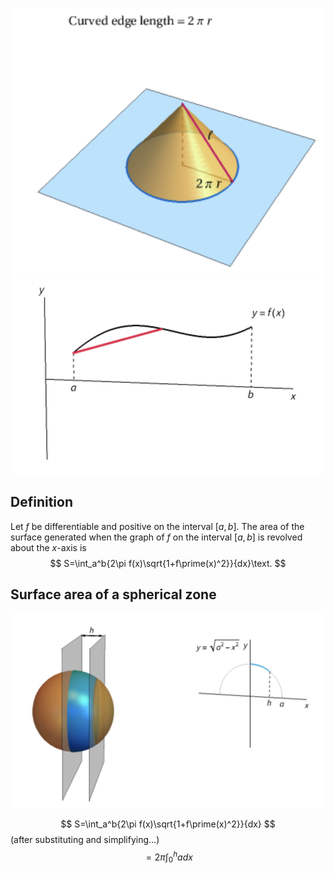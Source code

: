 
![](/assets/images/2022-02-08-22-43-35.png)
![](/assets/images/2022-02-08-22-43-52.png)

## Definition
Let $f$ be differentiable and positive on the interval $[a,b]$. The area of the surface generated when the graph of $f$ on the interval $[a,b]$ is revolved about the $x$-axis is
$$
S=\int_a^b{2\pi f(x)\sqrt{1+f\prime(x)^2}}{dx}\text.
$$

## Surface area of a spherical zone
![](/assets/images/2022-02-08-22-46-27.png)

$$
S=\int_a^b{2\pi f(x)\sqrt{1+f\prime(x)^2}}{dx}
$$
(after substituting and simplifying...)
$$
=2\pi\int_0^h{a}{dx}
$$